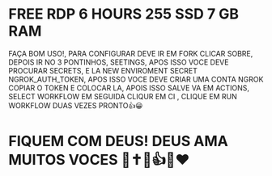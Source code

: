 # FREE RDP 6 HOURS 255 SSD 7 GB RAM


FAÇA BOM USO!, PARA CONFIGURAR DEVE IR EM FORK CLICAR SOBRE,
DEPOIS IR NO 3 PONTINHOS, SEETINGS, APOS ISSO VOCE DEVE PROCURAR
SECRETS, E LA NEW ENVIROMENT SECRET NGROK_AUTH_TOKEN, APOS ISSO VOCE DEVE CRIAR UMA CONTA NGROK
COPIAR O TOKEN E COLOCAR LA, APOIS ISSO SALVE VA EM ACTIONS, SELECT WORKFLOW EM SEGUIDA CLIQUR EM 
CI , CLIQUE EM RUN WORKFLOW DUAS VEZES PRONTO👍😀



# FIQUEM COM DEUS! DEUS AMA MUITOS VOCES 🥰✝️🙏👍🤚❤
